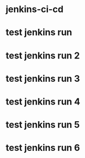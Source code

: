 # jenkins-ci-cd
# test jenkins run
# test jenkins run 2
# test jenkins run 3
# test jenkins run 4
# test jenkins run 5
# test jenkins run 6
